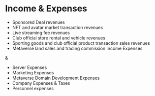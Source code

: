 # Income & Expenses

* Sponsored Deal revenues&#x20;
* NFT and avatar market transaction revenues&#x20;
* Live streaming fee revenues&#x20;
* Club official store rental and vehicle revenues&#x20;
* Sporting goods and club official product transaction sales revenues&#x20;
* Metaverse land sales and trading commission income Expenses

&

* Server Expenses&#x20;
* Marketing Expenses&#x20;
* Metaverse Domain Development Expenses&#x20;
* Company Expenses & Taxes&#x20;
* Personnel expenses
